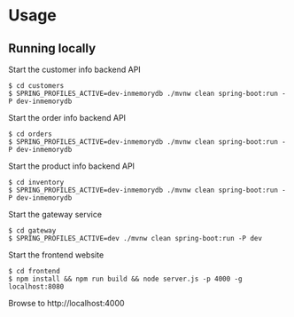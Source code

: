 # Usage

## Running locally

Start the customer info backend API
```
$ cd customers
$ SPRING_PROFILES_ACTIVE=dev-inmemorydb ./mvnw clean spring-boot:run -P dev-inmemorydb
```

Start the order info backend API
```
$ cd orders
$ SPRING_PROFILES_ACTIVE=dev-inmemorydb ./mvnw clean spring-boot:run -P dev-inmemorydb
```

Start the product info backend API
```
$ cd inventory
$ SPRING_PROFILES_ACTIVE=dev-inmemorydb ./mvnw clean spring-boot:run -P dev-inmemorydb
```

Start the gateway service
```
$ cd gateway
$ SPRING_PROFILES_ACTIVE=dev ./mvnw clean spring-boot:run -P dev
```

Start the frontend website
```
$ cd frontend
$ npm install && npm run build && node server.js -p 4000 -g localhost:8080
```

Browse to http://localhost:4000
